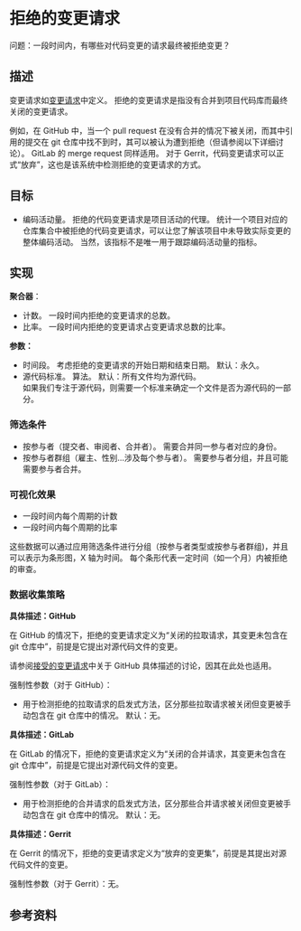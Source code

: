 # 拒绝的变更请求

问题：一段时间内，有哪些对代码变更的请求最终被拒绝变更？


## 描述

变更请求如[变更请求](https://github.com/chaoss/translations/tree/main/chinese/wg-evolution/code-development-process-quality/Change_Requests.md)中定义。 拒绝的变更请求是指没有合并到项目代码库而最终关闭的变更请求。

例如，在 GitHub 中，当一个 pull request 在没有合并的情况下被关闭，而其中引用的提交在 git 仓库中找不到时，其可以被认为遭到拒绝（但请参阅以下详细讨论）。 GitLab 的 merge request 同样适用。 对于 Gerrit，代码变更请求可以正式“放弃”，这也是该系统中检测拒绝的变更请求的方式。


## 目标

* 编码活动量。 拒绝的代码变更请求是项目活动的代理。 统计一个项目对应的仓库集合中被拒绝的代码变更请求，可以让您了解该项目中未导致实际变更的整体编码活动。 当然，该指标不是唯一用于跟踪编码活动量的指标。



## 实现

**聚合器**：
* 计数。 一段时间内拒绝的变更请求的总数。
* 比率。 一段时间内拒绝的变更请求占变更请求总数的比率。

**参数：**
* 时间段。 考虑拒绝的变更请求的开始日期和结束日期。 默认：永久。
* 源代码标准。 算法。 默认：所有文件均为源代码。  
  如果我们专注于源代码，则需要一个标准来确定一个文件是否为源代码的一部分。


### 筛选条件

* 按参与者（提交者、审阅者、合并者）。 需要合并同一参与者对应的身份。
* 按参与者群组（雇主、性别…涉及每个参与者）。 需要参与者分组，并且可能需要参与者合并。


### 可视化效果

* 一段时间内每个周期的计数
* 一段时间内每个周期的比率

这些数据可以通过应用筛选条件进行分组（按参与者类型或按参与者群组)，并且可以表示为条形图，X 轴为时间。 每个条形代表一定时间（如一个月）内被拒绝的审查。


### 数据收集策略

**具体描述：GitHub**

在 GitHub 的情况下，拒绝的变更请求定义为“关闭的拉取请求，其变更未包含在 git 仓库中”，前提是它提出对源代码文件的变更。

请参阅[接受的变更请求](https://github.com/chaoss/translations/blob/main/chinese/wg-evolution/code-development-efficiency/Change_Requests_Accepted.md)中关于 GitHub 具体描述的讨论，因其在此处也适用。

强制性参数（对于 GitHub）：

* 用于检测拒绝的拉取请求的启发式方法，区分那些拉取请求被关闭但变更被手动包含在 git 仓库中的情况。 默认：无。

**具体描述：GitLab**

在 GitLab 的情况下，拒绝的变更请求定义为“关闭的合并请求，其变更未包含在 git 仓库中”，前提是它提出对源代码文件的变更。

强制性参数（对于 GitLab）：

* 用于检测拒绝的合并请求的启发式方法，区分那些合并请求被关闭但变更被手动包含在 git 仓库中的情况。 默认：无。

**具体描述：Gerrit**

在 Gerrit 的情况下，拒绝的变更请求定义为“放弃的变更集”，前提是其提出对源代码文件的变更。

强制性参数（对于 Gerrit）：无。

## 参考资料


